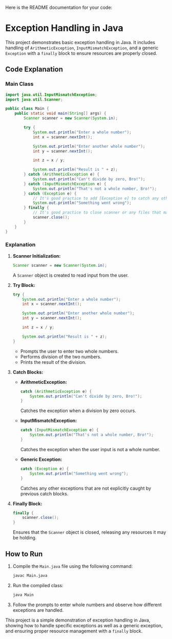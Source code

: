 Here is the README documentation for your code:

# Exception Handling in Java

This project demonstrates basic exception handling in Java. It includes handling of `ArithmeticException`, `InputMismatchException`, and a generic `Exception` with a `finally` block to ensure resources are properly closed.

## Code Explanation

### Main Class

```java
import java.util.InputMismatchException;
import java.util.Scanner;

public class Main {
    public static void main(String[] args) {
        Scanner scanner = new Scanner(System.in);

        try {
            System.out.println("Enter a whole number");
            int x = scanner.nextInt();

            System.out.println("Enter another whole number");
            int y = scanner.nextInt();

            int z = x / y;

            System.out.println("Result is " + z);
        } catch (ArithmeticException e) {
            System.out.println("Can't divide by zero, Bro!");
        } catch (InputMismatchException e) {
            System.out.println("That's not a whole number, Bro!");
        } catch (Exception e) {
            // It's good practice to add [Exception e] to catch any other exceptions not defined
            System.out.println("Something went wrong");
        } finally {
            // It's good practice to close scanner or any files that may be opened inside the finally block
            scanner.close();
        }
    }
}
```

### Explanation

1. **Scanner Initialization:**
    ```java
    Scanner scanner = new Scanner(System.in);
    ```
    A `Scanner` object is created to read input from the user.

2. **Try Block:**
    ```java
    try {
        System.out.println("Enter a whole number");
        int x = scanner.nextInt();

        System.out.println("Enter another whole number");
        int y = scanner.nextInt();

        int z = x / y;

        System.out.println("Result is " + z);
    }
    ```
    - Prompts the user to enter two whole numbers.
    - Performs division of the two numbers.
    - Prints the result of the division.

3. **Catch Blocks:**
    - **ArithmeticException:**
        ```java
        catch (ArithmeticException e) {
            System.out.println("Can't divide by zero, Bro!");
        }
        ```
        Catches the exception when a division by zero occurs.

    - **InputMismatchException:**
        ```java
        catch (InputMismatchException e) {
            System.out.println("That's not a whole number, Bro!");
        }
        ```
        Catches the exception when the user input is not a whole number.

    - **Generic Exception:**
        ```java
        catch (Exception e) {
            System.out.println("Something went wrong");
        }
        ```
        Catches any other exceptions that are not explicitly caught by previous catch blocks.

4. **Finally Block:**
    ```java
    finally {
        scanner.close();
    }
    ```
    Ensures that the `Scanner` object is closed, releasing any resources it may be holding.

## How to Run

1. Compile the `Main.java` file using the following command:
    ```bash
    javac Main.java
    ```

2. Run the compiled class:
    ```bash
    java Main
    ```

3. Follow the prompts to enter whole numbers and observe how different exceptions are handled.

This project is a simple demonstration of exception handling in Java, showing how to handle specific exceptions as well as a generic exception, and ensuring proper resource management with a `finally` block.